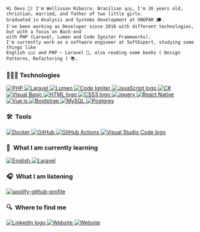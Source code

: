 ```text
Hi Devs 🖖! I'm Wellisson Ribeiro. Brazilian 🇧🇷, I'm 26 years old, christian, married, and father of two little girls.
Graduated in Analysis and Systems Development at UNOPAR 🎓.
I've been working as Developer since 2016 with different technologies, but with a focus on Back-end 
with PHP (Laravel, Lumen and Code Igniter Frameworks).
I'm currently work as a software engineer at SoftExpert, studying some things like 
English 🇺🇸 and PHP ~ Laravel 🐘, also reading some books ( Design Patterns, Refactoring ) 📚.
```

### 👨🏻‍💻 Technologies
<p align="left">
  <a href="">
    <img alt="PHP" src="https://img.shields.io/badge/PHP-000?style=for-the-badge&logo=php&logoColor=8257E5"/>
  </a>
  
  <a href="">
    <img alt="Laravel" src="https://img.shields.io/badge/Laravel-000?style=for-the-badge&&logo=laravel&logoColor=8257E5"/>
  </a>
  
  <a href="">
    <img alt="Lumen" src="https://img.shields.io/badge/Lumen-000?style=for-the-badge&&logo=laravel&logoColor=8257E5"/>
  </a>
  
  <a href="">
    <img alt="Code Igniter" src="https://img.shields.io/badge/Code Igniter-000?style=for-the-badge&logo=codeigniter&logoColor=8257E5"/>
  </a>
  
  <a href="">
    <img alt="JavaScript logo" src="https://img.shields.io/badge/JavaScript-000?style=for-the-badge&logo=Javascript&logoColor=8257E5" title="JavaScript" />
  </a>
  
  <a href="">
    <img alt="C#" src="https://img.shields.io/badge/C%23-000?style=for-the-badge&logo=c-sharp&logoColor=8257E5" title="C#" />
  </a>
  
  <a href="">
    <img alt="Visual Basic" src="https://img.shields.io/badge/Visual Basic-000?style=for-the-badge&logo=visual%20studio&logoColor=8257E5" title="Visual Basic" />
  </a>
  
  <a href="">
    <img alt="HTML logo"  src="https://img.shields.io/badge/HTML-000?style=for-the-badge&logo=html5&logoColor=8257E5" title="HTML5" />
  </a>
  
  <a href="">
    <img alt="CSS3 logo" src="https://img.shields.io/badge/CSS-000?style=for-the-badge&logo=css3&logoColor=8257E5" title="CSS" />
  </a>
  
  <a href="">
    <img alt="Jquery" src="https://img.shields.io/badge/jQuery-000?style=for-the-badge&logo=jquery&logoColor=8257E5"/>
  </a>
  
  <a href="">
    <img alt="React Native" src="https://img.shields.io/badge/React-000?style=for-the-badge&logo=react&logoColor=8257E5" title="React" />
  </a>
  
  <a href="">
    <img alt="Vue.js" src="https://img.shields.io/badge/Vue.js-000?style=for-the-badge&logo=vue.js&logoColor=8257E5" />
  </a>
  
  <a href="">
    <img alt="Bootstrap" src="https://img.shields.io/badge/Bootstrap-000?style=for-the-badge&logo=bootstrap&logoColor=8257E5"/>
  </a>
  
  <a href="">
    <img alt="MySQL" src="https://img.shields.io/badge/MySQL-000?style=for-the-badge&logo=mysql&logoColor=8257E5"/>
  </a>
  
  <a href="">
    <img alt="Postgres" src ="https://img.shields.io/badge/Postgres-000?style=for-the-badge&logo=postgresql&logoColor=8257E5"/>
  </a>
</p>

### 🛠  Tools
<p align="left">
  <a href="">
    <img alt="Docker" src="https://img.shields.io/badge/Docker-000?style=for-the-badge&logo=docker&logoColor=8257E5"/>
  </a>
  
  <a href="">
    <img alt="GitHub" src="https://img.shields.io/badge/Github-000?style=for-the-badge&logo=github&logoColor=8257E5"/>
  </a>
  
  <a href="">
    <img alt="GitHub Actions" src="https://img.shields.io/badge/Github Actions-000?style=for-the-badge&logo=githubactions&logoColor=8257E5"/>
  </a>
  
  <a href="">
    <img src="https://img.shields.io/badge/VS%20Code-000?style=for-the-badge&logo=visual-studio-code&logoColor=8257E5" alt="Visual Studio Code logo" title="Visual Studio Code" />
  </a>
</p>

### 📖  What I am currently learning
<p align="left">
  <a href="">
    <img alt="English" src="https://img.shields.io/badge/English-000?style=for-the-badge"/>
  </a>
  
  <a href="">
    <img alt="Laravel" src="https://img.shields.io/badge/Laravel-000?style=for-the-badge&&logo=laravel&logoColor=8257E5"/>
  </a>
</p>

### 🎧  What I am listening

[![spotify-github-profile](https://spotify-github-profile.vercel.app/api/view?uid=itd9eq7e1e947txikhoq350jh&cover_image=true&theme=novatorem)](https://github.com/kittinan/spotify-github-profile)

### 🔍  Where to find me
<p align="left">
  <a href="https://www.linkedin.com/in/wellisson-ribeiro" target="_blank">
    <img src="https://img.shields.io/badge/LinkedIn-000?style=for-the-badge&logo=linkedin&logoColor=8257E5" alt="LinkedIn logo" title="LinkedIn"/>
  </a>
  
  <a href="https://www.wribeiiro.com" target="_blank">
    <img src="https://img.shields.io/badge/Personal Website-000?style=for-the-badge&logo=wordpress&logoColor=8257E5" alt="Website" title="Website"/>
  </a>
  
  <a href="https://stackoverflow.com/users/7039025/wribeiro" target="_blank">
    <img src="https://img.shields.io/badge/Stack_Overflow-000?style=for-the-badge&logo=stack-overflow&logoColor=8257E5" alt="Website" title="Website"/>
  </a>
</p>

